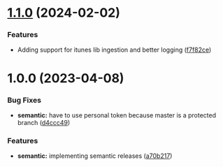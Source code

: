# [1.1.0](https://github.com/eivu/client-ruby/compare/v1.0.0...v1.1.0) (2024-02-02)


### Features

* Adding support for itunes lib ingestion and better logging ([f7f82ce](https://github.com/eivu/client-ruby/commit/f7f82ce35b20f9805b0350d34fb83ec73e812b49))

# 1.0.0 (2023-04-08)


### Bug Fixes

* **semantic:** have to use personal token because master is a protected branch ([d4ccc49](https://github.com/eivu/client-ruby/commit/d4ccc49144ac6474f32400b9c25fab33e994792d))


### Features

* **semantic:** implementing semantic releases ([a70b217](https://github.com/eivu/client-ruby/commit/a70b217e082c31eb83c3ffd435b98b5926fc990c))
